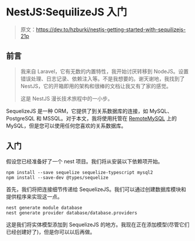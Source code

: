 # NestJS:SequilizeJS 入门

> 原文：<https://dev.to/hzburki/nestjs-getting-started-with-sequilizejs-21p>

## 前言

> 我来自 Laravel，它有无数的内置特性，我开始讨厌转移到 NodeJS。设置错误处理、日志记录、依赖注入等。不是我想要的。谢天谢地，我找到了 NestJS，它的开箱即用的架构和很棒的文档让我又有了家的感觉。
> 
> 这是 NestJS 漫长技术旅程中的一小步。

SequelizeJS 是一种 ORM，它提供了到关系数据库的连接，如 MySQL、PostgreSQL 和 MSSQL。对于本文，我将使用托管在 [RemoteMySQL](https://remotemysql.com/) 上的 MySQL，但是您可以使用任何您喜欢的关系数据库。

## 入门

假设您已经准备好了一个 nest 项目。我们将从安装以下依赖项开始。

```
npm install --save sequelize sequelize-typescript mysql2
npm install --save-dev @types/sequelize 
```

首先，我们将把连接细节传递给 SequelizeJS。我们可以通过创建数据库模块和提供程序来实现这一点。

```
nest generate module database
nest generate provider database/database.providers 
```

这是我们将实体模型添加到 SequelizeJS 的地方。我现在正在添加模型(尽管它们已经创建好了)，但是你可以以后再做。